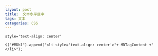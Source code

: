 ```yaml
---
layout: post
title:  文本水平居中
tags: 文本
categories: CSS
---
```


`style='text-align: center'`



`$("#MDh1").append("<li style='text-align: center'>"+ MDTagContent +"</li>");`